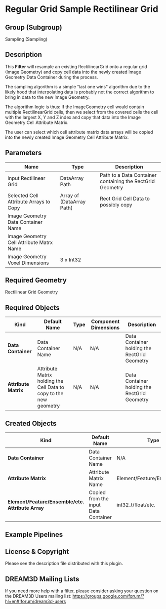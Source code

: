 # Regular Grid Sample Rectilinear Grid #

## Group (Subgroup) ##

Sampling (Sampling)

## Description ##

This **Filter** will resample an existing RectilinearGrid onto a regular grid (Image Geometry) and copy cell data into the newly created Image Geometry Data Container during the process.

The sampling algorithm is a simple "last one wins" algorithm due to the likely hood that interpolating data is probably not the correct algorithm to bring in data to the new Image Geometry.

The algorithm logic is thus: If the ImageGeometry cell would contain multiple RectilinearGrid cells, then we select from the covered cells the cell with the largest X, Y and Z index and copy that data into the Image Geometry Cell Attribute Matrix.

The user can select which cell attribute matrix data arrays will be copied into the newly created Image Geometry Cell Attribute Matrix.

## Parameters ##

| Name | Type | Description |
|------|------|------|
| Input Rectilinear Grid| DataArray Path | Path to a Data Container containing the RectGrid Geometry |
| Selected Cell Attribute Arrays to Copy | Array of (DataArray Path) | Rect Grid Cell Data to possibly copy |
| Image Geometry Data Container Name |  |  |
| Image Geometry Cell Attribute Matrx Name |  |  |
| Image Geometry Voxel Dimensions | 3 x Int32  |  |

## Required Geometry ##

Rectilinear Grid Geometry

## Required Objects ##

| Kind | Default Name | Type | Component Dimensions | Description |
|------|--------------|-------------|---------|-----|
| **Data Container** | Data Container Name | N/A | N/A | Data Container holding the RectGrid Geometry |
| **Attribute Matrix** | Attribute Matrix holding the Cell Data to copy to the new geometry | N/A | N/A | Data Container holding the RectGrid Geometry |

## Created Objects ##

| Kind | Default Name | Type | Component Dimensions | Description |
|------|--------------|-------------|---------|-----|
| **Data Container** | Data Container Name | N/A | N/A | Description of object... |
| **Attribute Matrix** | Attribute Matrix Name | Element/Feature/Ensemble/etc. | N/A | Description of object... |
| **Element/Feature/Ensemble/etc. Attribute Array** | Copied from the input Data Container | int32_t/float/etc. | (1)/(3)/etc. | Description of object... |

## Example Pipelines ##

## License & Copyright ##

Please see the description file distributed with this plugin.

## DREAM3D Mailing Lists ##

If you need more help with a filter, please consider asking your question on the DREAM3D Users mailing list:
https://groups.google.com/forum/?hl=en#!forum/dream3d-users
